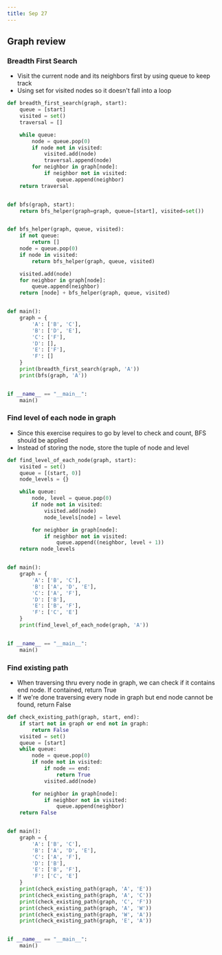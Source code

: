 ```yaml
---
title: Sep 27
---
```


## Graph review

### Breadth First Search

- Visit the current node and its neighbors first by using queue to keep track 
- Using set for visited nodes so it doesn't fall into a loop


```python
def breadth_first_search(graph, start):
    queue = [start]
    visited = set()
    traversal = []

    while queue:
        node = queue.pop(0)
        if node not in visited:
            visited.add(node)
            traversal.append(node)
        for neighbor in graph[node]:
            if neighbor not in visited:
                queue.append(neighbor)
    return traversal


def bfs(graph, start):
    return bfs_helper(graph=graph, queue=[start], visited=set())


def bfs_helper(graph, queue, visited):
    if not queue:
        return []
    node = queue.pop(0)
    if node in visited:
        return bfs_helper(graph, queue, visited)

    visited.add(node)
    for neighbor in graph[node]:
        queue.append(neighbor)
    return [node] + bfs_helper(graph, queue, visited)


def main():
    graph = {
        'A': ['B', 'C'],
        'B': ['D', 'E'],
        'C': ['F'],
        'D': [],
        'E': ['F'],
        'F': []
    }
    print(breadth_first_search(graph, 'A'))
    print(bfs(graph, 'A'))


if __name__ == "__main__":
    main()

```

### Find level of each node in graph

- Since this exercise requires to go by level to check and count, BFS should be applied
- Instead of storing the node, store the tuple of node and level

``` python
def find_level_of_each_node(graph, start):
    visited = set()
    queue = [(start, 0)]
    node_levels = {}

    while queue:
        node, level = queue.pop(0)
        if node not in visited:
            visited.add(node)
            node_levels[node] = level

        for neighbor in graph[node]:
            if neighbor not in visited:
                queue.append((neighbor, level + 1))
    return node_levels


def main():
    graph = {
        'A': ['B', 'C'],
        'B': ['A', 'D', 'E'],
        'C': ['A', 'F'],
        'D': ['B'],
        'E': ['B', 'F'],
        'F': ['C', 'E']
    }
    print(find_level_of_each_node(graph, 'A'))


if __name__ == "__main__":
    main()
```

### Find existing path
- When traversing thru every node in graph, we can check if it contains end node. If contained, return True
- If we're done traversing every node in graph but end node cannot be found, return False

```python
def check_existing_path(graph, start, end):
    if start not in graph or end not in graph:
        return False
    visited = set()
    queue = [start]
    while queue:
        node = queue.pop(0)
        if node not in visited:
            if node == end:
                return True
            visited.add(node)

        for neighbor in graph[node]:
            if neighbor not in visited:
                queue.append(neighbor)
    return False


def main():
    graph = {
        'A': ['B', 'C'],
        'B': ['A', 'D', 'E'],
        'C': ['A', 'F'],
        'D': ['B'],
        'E': ['B', 'F'],
        'F': ['C', 'E']
    }
    print(check_existing_path(graph, 'A', 'E'))
    print(check_existing_path(graph, 'A', 'C'))
    print(check_existing_path(graph, 'C', 'F'))
    print(check_existing_path(graph, 'A', 'W'))
    print(check_existing_path(graph, 'W', 'A'))
    print(check_existing_path(graph, 'E', 'A'))


if __name__ == "__main__":
    main()
```
